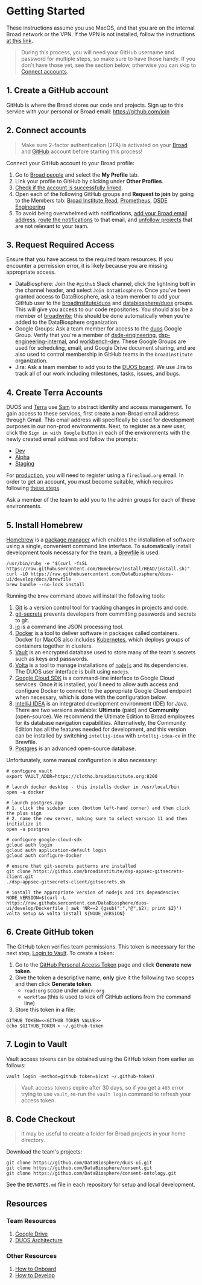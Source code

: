 # Getting Started

These instructions assume you use MacOS, and that you are on the internal Broad network or the VPN. If the VPN is not installed, follow the instructions [at this link](https://broad.io/vpn).

> During this process, you will need your GitHub username and password for multiple steps, so make sure to have those handy. If you don't have those yet, see the section below, otherwise you can skip to [Connect accounts](#2-connect-accounts).

## 1. Create a GitHub account

GitHub is where the Broad stores our code and projects. Sign up to this service with your personal or Broad email: https://github.com/join

## 2. Connect accounts

> Make sure 2-factor authentication (2FA) is activated on your [Broad](https://broad.io/2fa) and [GitHub](https://github.com/settings/security) account before starting this process!

Connect your GitHub account to your Broad profile:

1. Go to [Broad people](https://people.broadinstitute.org/me) and select the **My Profile** tab.
2. Link your profile to GitHub by clicking under **Other Profiles**.
3. [Check if the account is successfully linked](https://github.broadinstitute.org/).
4. Open each of the following GitHub groups and **Request to join** by going to the Members tab: [Broad Institute Read](https://github.com/orgs/broadinstitute/teams/broad-institute-read), [Prometheus](https://github.com/orgs/broadinstitute/teams/prometheus), [DSDE Engineering](https://github.com/orgs/broadinstitute/teams/dsde-engineering)
5. To avoid being overwhelmed with notifications, [add your Broad email address](https://github.com/settings/emails), [route the notifications](https://github.com/settings/notifications) to that email, and [unfollow projects](https://github.com/watching) that are not relevant to your team.

## 3. Request Required Access

Ensure that you have access to the required team resources. If you encounter a permission error, it is likely because you are missing appropriate access.

- DataBiosphere: Join the `#github` Slack channel, click the lightning bolt in the channel header, and select `Join DataBiosphere`.  Once you've been granted access to DataBiosphere, ask a team member to add your GitHub user to the [broadinstitute/duos](https://github.com/orgs/broadinstitute/teams/duos/members) and [databiosphere/duos](https://github.com/orgs/DataBiosphere/teams/duos/members) groups. This will give you access to our code repositories. You should also be a member of [broadwrite](https://github.com/orgs/DataBiosphere/teams/broadwrite); this should be done automatically when you're added to the DataBiosphere organization.
- Google Groups: Ask a team member for access to the [duos](https://groups.google.com/a/broadinstitute.org/g/ninjaturtles) Google Group. Verify that you're a member of [dsde-engineering](https://groups.google.com/a/broadinstitute.org/g/dsde-engineering), [dsp-engineering-internal](https://groups.google.com/a/broadinstitute.org/g/dsp-engineering-internal), and [workbench-dev](https://groups.google.com/a/broadinstitute.org/g/workbench-dev). These Google Groups are used for scheduling, email, and Google Drive document sharing, and are also used to control membership in GitHub teams in the `broadinstitute` organization.
- Jira: Ask a team member to add you to the [DUOS board](https://broadworkbench.atlassian.net/jira/software/c/projects/DUOS/boards/123). We use Jira to track all of our work including milestones, tasks, issues, and bugs.

## 4. Create Terra Accounts

DUOS and [Terra](https://terra.bio/) use [Sam](https://github.com/broadinstitute/sam) to abstract identity and access management. To gain access to these services, first create a non-Broad email address through Gmail. This email address will specifically be used for development purposes in our non-prod environments. Next, to register as a new user, click the `Sign in with Google` button in each of the environments with the newly created email address and follow the prompts:

- [Dev](https://bvdp-saturn-dev.appspot.com/)
- [Alpha](https://bvdp-saturn-alpha.appspot.com/)
- [Staging](https://bvdp-saturn-staging.appspot.com/)

For [production](https://app.terra.bio/), you will need to register using a `firecloud.org` email. In order to get an account, you must become suitable, which requires following [these steps](https://docs.google.com/document/d/1DRftlTe-9Q4H-R0jxanVojvyNn1IzbdIOhNKiIj9IpI/edit?usp=sharing).

Ask a member of the team to add you to the admin groups for each of these environments.

## 5. Install Homebrew

[Homebrew](https://brew.sh/) is a [package manager](https://en.wikipedia.org/wiki/Package_manager) which enables the installation of software using a single, convenient command line interface. To automatically install development tools necessary for the team, a [Brewfile](https://github.com/Homebrew/homebrew-bundle) is used:

```
/usr/bin/ruby -e "$(curl -fsSL https://raw.githubusercontent.com/Homebrew/install/HEAD/install.sh)"
curl -LO https://raw.githubusercontent.com/DataBiosphere/duos-ui/develop/docs/Brewfile
brew bundle --no-lock install
```

Running the `brew` command above will install the following tools:

1. [Git](https://git-scm.com/) is a version control tool for tracking changes in projects and code.
2. [git-secrets](https://github.com/awslabs/git-secrets) prevents developers from committing passwords and secrets to git.
3. [jq](https://stedolan.github.io/jq/) is a command line JSON processing tool.
4. [Docker](https://www.docker.com/) is a tool to deliver software in packages called containers. Docker for MacOS also includes [Kubernetes](https://kubernetes.io/), which deploys groups of containers together in clusters.
5. [Vault](https://www.vaultproject.io/) is an encrypted database used to store many of the team's secrets such as keys and passwords.
6. [Volta](https://volta.sh/) is a tool to manage installations of [`nodejs`](https://nodejs.org/en/) and its dependencies. The DUOS user interface is built using `nodejs`.
7. [Google Cloud SDK](https://cloud.google.com/sdk) is a command-line interface to Google Cloud services. Once it is installed, you'll need to allow auth access and configure Docker to connect to the appropriate Google Cloud endpoint when necessary, which is done with the configuration below.
8. [IntelliJ IDEA](https://www.jetbrains.com/idea/) is an integrated development environment (IDE) for Java. There are two versions available: **Ultimate** (paid) and **Community** (open-source). We recommend the Ultimate Edition to Broad employees for its database navigation capabilities. Alternatively, the Community Edition has all the features needed for development, and this version can be installed by switching `intellij-idea` with `intellij-idea-ce` in the Brewfile.
9. [Postgres](https://www.postgresql.org/) is an advanced open-source database.

Unfortunately, some manual configuration is also necessary:

```
# configure vault
export VAULT_ADDR=https://clotho.broadinstitute.org:8200

# launch docker desktop - this installs docker in /usr/local/bin
open -a docker

# launch postgres.app
# 1. click the sidebar icon (bottom left-hand corner) and then click the plus sign
# 2. name the new server, making sure to select version 11 and then initialize it
open -a postgres

# configure google-cloud-sdk
gcloud auth login
gcloud auth application-default login
gcloud auth configure-docker

# ensure that git-secrets patterns are installed
git clone https://github.com/broadinstitute/dsp-appsec-gitsecrets-client.git
./dsp-appsec-gitsecrets-client/gitsecrets.sh

# install the appropriate version of nodejs and its dependencies
NODE_VERSION=$(curl -L https://raw.githubusercontent.com/DataBiosphere/duos-ui/develop/Dockerfile | awk 'NR==2 {gsub(":","@",$2); print $2}')
volta setup && volta install ${NODE_VERSION}
```

## 6. Create GitHub token

The GitHub token verifies team permissions. This token is necessary for the next step, [Login to Vault](#9-login-to-vault). To create a token:

1. Go to the [GitHub Personal Access Token](https://github.com/settings/tokens) page and click **Generate new token**.
2. Give the token a descriptive name, **only** give it the following two scopes and then click **Generate token**.
    * `read:org` scope under `admin:org`
    * `workflow` (this is used to kick off GitHub actions from the command line)
4. Store this token in a file:

```
GITHUB_TOKEN=<<GITHUB TOKEN VALUE>>
echo $GITHUB_TOKEN > ~/.github-token
```

## 7. Login to Vault

Vault access tokens can be obtained using the GitHub token from earlier as follows:

```
vault login -method=github token=$(cat ~/.github-token)
```

> Vault access tokens expire after 30 days, so if you get a `403` error trying to use `vault`, re-run the `vault login` command to refresh your access token.

## 8. Code Checkout

> It may be useful to create a folder for Broad projects in your home directory.

Download the team's projects:

```
git clone https://github.com/DataBiosphere/duos-ui.git
git clone https://github.com/DataBiosphere/consent.git
git clone https://github.com/DataBiosphere/consent-ontology.git
```

See the `DEVNOTES.md` file in each repository for setup and local development.

## Resources

### Team Resources

1. [Google Drive](https://drive.google.com/drive/folders/1xYnk_-LrKM7CT2SVrqcuHJXPSsWpUQBH)
2. [DUOS Architecture](https://docs.google.com/document/d/1KFSxrS_nLKu3VLil-KutKNX_fJUwF_H8rbhzwWYTl5Q/edit)

### Other Resources

1. [How to Onboard](https://docs.google.com/document/d/11pZE-GqeZFeSOG0UpGg_xyTDQpgBRfr0MLxpxvvQgEw/edit?usp=sharing)
2. [How to Develop](https://docs.google.com/document/d/1foRggv6wfgz0PwO-mcl61a6OGdrSc0gN-a0YNpEaY-M/edit?usp=sharing)
